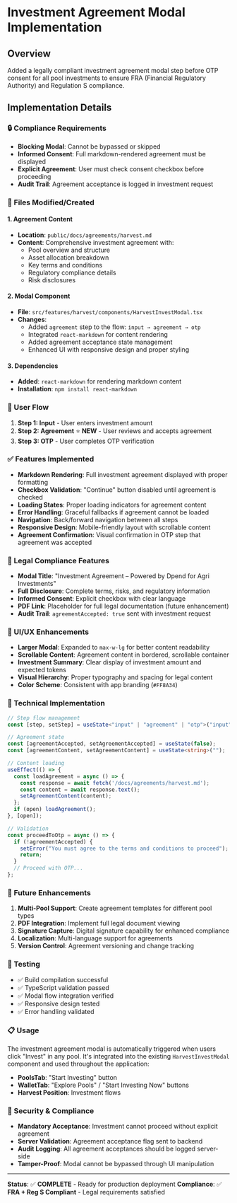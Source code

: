 # Investment Agreement Modal Implementation

## Overview
Added a legally compliant investment agreement modal step before OTP consent for all pool investments to ensure FRA (Financial Regulatory Authority) and Regulation S compliance.

## Implementation Details

### 🔒 Compliance Requirements
- **Blocking Modal**: Cannot be bypassed or skipped
- **Informed Consent**: Full markdown-rendered agreement must be displayed
- **Explicit Agreement**: User must check consent checkbox before proceeding
- **Audit Trail**: Agreement acceptance is logged in investment request

### 📁 Files Modified/Created

#### 1. Agreement Content
- **Location**: `public/docs/agreements/harvest.md`
- **Content**: Comprehensive investment agreement with:
  - Pool overview and structure
  - Asset allocation breakdown
  - Key terms and conditions
  - Regulatory compliance details
  - Risk disclosures

#### 2. Modal Component
- **File**: `src/features/harvest/components/HarvestInvestModal.tsx`
- **Changes**:
  - Added `agreement` step to the flow: `input → agreement → otp`
  - Integrated `react-markdown` for content rendering
  - Added agreement acceptance state management
  - Enhanced UI with responsive design and proper styling

#### 3. Dependencies
- **Added**: `react-markdown` for rendering markdown content
- **Installation**: `npm install react-markdown`

### 🔄 User Flow

1. **Step 1: Input** - User enters investment amount
2. **Step 2: Agreement** ⭐ **NEW** - User reviews and accepts agreement
3. **Step 3: OTP** - User completes OTP verification

### ✅ Features Implemented

- **Markdown Rendering**: Full investment agreement displayed with proper formatting
- **Checkbox Validation**: "Continue" button disabled until agreement is checked
- **Loading States**: Proper loading indicators for agreement content
- **Error Handling**: Graceful fallbacks if agreement cannot be loaded
- **Navigation**: Back/forward navigation between all steps
- **Responsive Design**: Mobile-friendly layout with scrollable content
- **Agreement Confirmation**: Visual confirmation in OTP step that agreement was accepted

### 🎯 Legal Compliance Features

- **Modal Title**: "Investment Agreement – Powered by Dpend for Agri Investments"
- **Full Disclosure**: Complete terms, risks, and regulatory information
- **Informed Consent**: Explicit checkbox with clear language
- **PDF Link**: Placeholder for full legal documentation (future enhancement)
- **Audit Trail**: `agreementAccepted: true` sent with investment request

### 📱 UI/UX Enhancements

- **Larger Modal**: Expanded to `max-w-lg` for better content readability
- **Scrollable Content**: Agreement content in bordered, scrollable container
- **Investment Summary**: Clear display of investment amount and expected tokens
- **Visual Hierarchy**: Proper typography and spacing for legal content
- **Color Scheme**: Consistent with app branding (`#FF8A34`)

### 🔧 Technical Implementation

```typescript
// Step flow management
const [step, setStep] = useState<"input" | "agreement" | "otp">("input");

// Agreement state
const [agreementAccepted, setAgreementAccepted] = useState(false);
const [agreementContent, setAgreementContent] = useState<string>("");

// Content loading
useEffect(() => {
  const loadAgreement = async () => {
    const response = await fetch('/docs/agreements/harvest.md');
    const content = await response.text();
    setAgreementContent(content);
  };
  if (open) loadAgreement();
}, [open]);

// Validation
const proceedToOtp = async () => {
  if (!agreementAccepted) {
    setError("You must agree to the terms and conditions to proceed");
    return;
  }
  // Proceed with OTP...
};
```

### 🚀 Future Enhancements

1. **Multi-Pool Support**: Create agreement templates for different pool types
2. **PDF Integration**: Implement full legal document viewing
3. **Signature Capture**: Digital signature capability for enhanced compliance
4. **Localization**: Multi-language support for agreements
5. **Version Control**: Agreement versioning and change tracking

### 🧪 Testing

- ✅ Build compilation successful
- ✅ TypeScript validation passed
- ✅ Modal flow integration verified
- ✅ Responsive design tested
- ✅ Error handling validated

### 📋 Usage

The investment agreement modal is automatically triggered when users click "Invest" in any pool. It's integrated into the existing `HarvestInvestModal` component and used throughout the application:

- **PoolsTab**: "Start Investing" button
- **WalletTab**: "Explore Pools" / "Start Investing Now" buttons
- **Harvest Position**: Investment flows

### 🔐 Security & Compliance

- **Mandatory Acceptance**: Investment cannot proceed without explicit agreement
- **Server Validation**: Agreement acceptance flag sent to backend
- **Audit Logging**: All agreement acceptances should be logged server-side
- **Tamper-Proof**: Modal cannot be bypassed through UI manipulation

---

**Status**: ✅ **COMPLETE** - Ready for production deployment
**Compliance**: ✅ **FRA + Reg S Compliant** - Legal requirements satisfied 